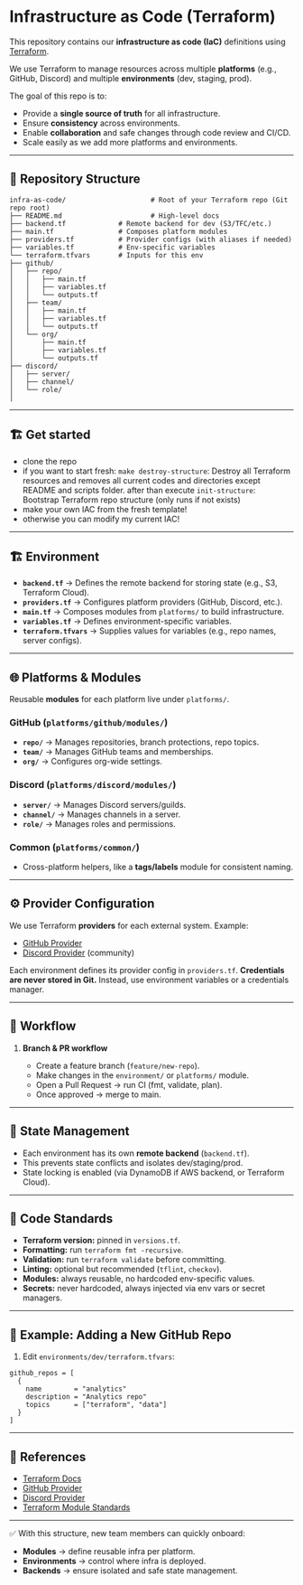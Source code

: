 # Infrastructure as Code (Terraform)

This repository contains our **infrastructure as code (IaC)** definitions using [Terraform](https://www.terraform.io/).

We use Terraform to manage resources across multiple **platforms** (e.g., GitHub, Discord) and multiple **environments** (dev, staging, prod).

The goal of this repo is to:

* Provide a **single source of truth** for all infrastructure.
* Ensure **consistency** across environments.
* Enable **collaboration** and safe changes through code review and CI/CD.
* Scale easily as we add more platforms and environments.

---

## 📂 Repository Structure

```
infra-as-code/                     # Root of your Terraform repo (Git repo root)
├── README.md                      # High-level docs
├── backend.tf             # Remote backend for dev (S3/TFC/etc.)
├── main.tf                # Composes platform modules
├── providers.tf           # Provider configs (with aliases if needed)
├── variables.tf           # Env-specific variables
└── terraform.tfvars       # Inputs for this env
├── github/
│   ├── repo/
│   │   ├── main.tf
│   │   ├── variables.tf
│   │   └── outputs.tf
│   ├── team/
│   │   ├── main.tf
│   │   ├── variables.tf
│   │   └── outputs.tf
│   └── org/
│       ├── main.tf
│       ├── variables.tf
│       └── outputs.tf
├── discord/
│   ├── server/
│   ├── channel/
│   └── role/
│   

```

---

## 🏗️ Get started
  - clone the repo
  - if you want to start fresh: `make destroy-structure`: Destroy all Terraform resources and removes all current codes and directories except README and scripts folder. after than execute `init-structure`: Bootstrap Terraform repo structure (only runs if not exists)
  - make your own IAC from the fresh template!
  - otherwise you can modify my current IAC!
---


## 🏗️ Environment

* **`backend.tf`** → Defines the remote backend for storing state (e.g., S3, Terraform Cloud).
* **`providers.tf`** → Configures platform providers (GitHub, Discord, etc.).
* **`main.tf`** → Composes modules from `platforms/` to build infrastructure.
* **`variables.tf`** → Defines environment-specific variables.
* **`terraform.tfvars`** → Supplies values for variables (e.g., repo names, server configs). 

---

## 🌐 Platforms & Modules

Reusable **modules** for each platform live under `platforms/`.

### GitHub (`platforms/github/modules/`)

* **`repo/`** → Manages repositories, branch protections, repo topics.
* **`team/`** → Manages GitHub teams and memberships.
* **`org/`** → Configures org-wide settings.

### Discord (`platforms/discord/modules/`)

* **`server/`** → Manages Discord servers/guilds.
* **`channel/`** → Manages channels in a server.
* **`role/`** → Manages roles and permissions.

### Common (`platforms/common/`)

* Cross-platform helpers, like a **tags/labels** module for consistent naming.

---

## ⚙️ Provider Configuration

We use Terraform **providers** for each external system. Example:

* [GitHub Provider](https://registry.terraform.io/providers/integrations/github/latest)
* [Discord Provider](https://registry.terraform.io/providers/aequasi/discord/latest) (community)

Each environment defines its provider config in `providers.tf`. **Credentials are never stored in Git.**
Instead, use environment variables or a credentials manager.

---

## 🚀 Workflow

1. **Branch & PR workflow**

   * Create a feature branch (`feature/new-repo`).
   * Make changes in the `environment/` or `platforms/` module.
   * Open a Pull Request → run CI (fmt, validate, plan).
   * Once approved → merge to main.

---

## 🔐 State Management

* Each environment has its own **remote backend** (`backend.tf`).
* This prevents state conflicts and isolates dev/staging/prod.
* State locking is enabled (via DynamoDB if AWS backend, or Terraform Cloud).

---

## 🧹 Code Standards

* **Terraform version:** pinned in `versions.tf`.
* **Formatting:** run `terraform fmt -recursive`.
* **Validation:** run `terraform validate` before committing.
* **Linting:** optional but recommended (`tflint`, `checkov`).
* **Modules:** always reusable, no hardcoded env-specific values.
* **Secrets:** never hardcoded, always injected via env vars or secret managers.

---

## 🧪 Example: Adding a New GitHub Repo

1. Edit `environments/dev/terraform.tfvars`:

```hcl
github_repos = [
  {
    name        = "analytics"
    description = "Analytics repo"
    topics      = ["terraform", "data"]
  }
]
```

---

## 📖 References

* [Terraform Docs](https://developer.hashicorp.com/terraform/docs)
* [GitHub Provider](https://registry.terraform.io/providers/integrations/github/latest)
* [Discord Provider](https://registry.terraform.io/providers/aequasi/discord/latest)
* [Terraform Module Standards](https://www.terraform.io/docs/language/modules/index.html)

---

✅ With this structure, new team members can quickly onboard:

* **Modules** → define reusable infra per platform.
* **Environments** → control where infra is deployed.
* **Backends** → ensure isolated and safe state management.
